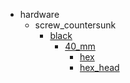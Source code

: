 * hardware
  * screw_countersunk
    * [black](hardware/screw_countersunk/black)
      * [40_mm](hardware/screw_countersunk/black/40_mm)
        * [hex](hex)
        * [hex_head](hex_head)

